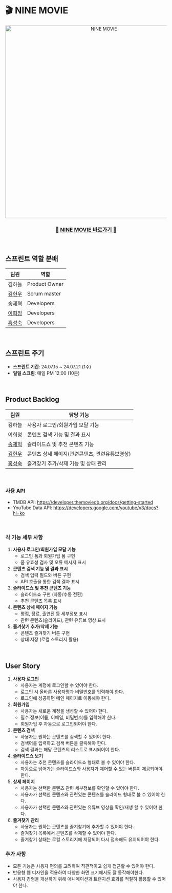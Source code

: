 # 🎬 NINE MOVIE

<div align=center>
<img src="https://github.com/user-attachments/assets/1e92ce1f-1f8e-40d5-ac0a-9d497701f345" alt="NINE MOVIE" width="600px"/>
        
### [🍿 NINE MOVIE 바로가기 🍿](https://ninemovie.netlify.app/)
</div>

<br />

## 스프린트 역할 분배

| 팀원                                     | 역할          |
| ---------------------------------------- | ------------- |
| 김하늘                                   | Product Owner |
| [김현우](https://github.com/khwww)       | Scrum master  |
| [송제혁](https://github.com/song2805)    | Developers    |
| [이희정](https://github.com/victoryalhj) | Developers    |
| [홍성숙](https://github.com/SSUK-H)      | Developers    |

<br />

## 스프린트 주기

- **스프린트 기간**: 24.07.15 ~ 24.07.21 (1주)
- **일일 스크럼**: 매일 PM 12:00 (10분)

<br />

## Product Backlog

| 팀원                                     | 담당 기능                                      |
| ---------------------------------------- | ---------------------------------------------- |
| 김하늘                                   | 사용자 로그인/회원가입 모달 기능               |
| [이희정](https://github.com/victoryalhj) | 콘텐츠 검색 기능 및 결과 표시                  |
| [송제혁](https://github.com/song2805)    | 슬라이드쇼 및 추천 콘텐츠 기능                 |
| [김현우](https://github.com/khwww)       | 콘텐츠 상세 페이지(관련콘텐츠, 관련유튜브영상) |
| [홍성숙](https://github.com/SSUK-H)      | 즐겨찾기 추가/삭제 기능 및 상태 관리           |

<br />

### 사용 API

- TMDB API: https://developer.themoviedb.org/docs/getting-started
- YouTube Data API: https://developers.google.com/youtube/v3/docs?hl=ko

<br />

### 각 기능 세부 사항

1. **사용자 로그인/회원가입 모달 기능**
   - 로그인 폼과 회원가입 폼 구현
   - 폼 유효성 검사 및 오류 메시지 표시
2. **콘텐츠 검색 기능 및 결과 표시**
   - 검색 입력 필드와 버튼 구현
   - API 호출을 통한 검색 결과 표시
3. **슬라이드쇼 및 추천 콘텐츠 기능**
   - 슬라이드쇼 구현 (자동/수동 전환)
   - 추천 콘텐츠 목록 표시
4. **콘텐츠 상세 페이지 기능**
   - 평점, 장르, 출연진 등 세부정보 표시
   - 관련 콘텐츠(슬라이드), 관련 유튜브 영상 표시
5. **즐겨찾기 추가/삭제 기능**
   - 콘텐츠 즐겨찾기 버튼 구현
   - 상태 저장 (로컬 스토리지 활용)

<br />

## User Story

1. **사용자 로그인**
   - 사용자는 계정에 로그인할 수 있어야 한다.
   - 로그인 시 올바른 사용자명과 비밀번호를 입력해야 한다.
   - 로그인에 성공하면 메인 페이지로 이동해야 한다.
2. **회원가입**
   - 사용자는 새로운 계정을 생성할 수 있어야 한다.
   - 필수 정보(이름, 이메일, 비밀번호)를 입력해야 한다.
   - 회원가입 후 자동으로 로그인되어야 한다.
3. **콘텐츠 검색**
   - 사용자는 원하는 콘텐츠를 검색할 수 있어야 한다.
   - 검색어를 입력하고 검색 버튼을 클릭해야 한다.
   - 검색 결과는 해당 콘텐츠의 리스트로 표시되어야 한다.
4. **슬라이드쇼 보기**
   - 사용자는 추천 콘텐츠를 슬라이드쇼 형태로 볼 수 있어야 한다.
   - 자동으로 넘어가는 슬라이드쇼와 사용자가 제어할 수 있는 버튼이 제공되어야 한다.
5. **상세 페이지**
   - 사용자는 선택한 콘텐츠 관련 세부정보를 확인할 수 있어야 한다.
   - 사용자가 선택한 콘텐츠와 관련있는 콘텐츠를 슬라이드 형태로 볼 수 있어야 한다.
   - 사용자가 선택한 콘텐츠와 관련있는 유튜브 영상을 확인/재생 할 수 있어야 한다.
6. **즐겨찾기 관리**
   - 사용자는 원하는 콘텐츠를 즐겨찾기에 추가할 수 있어야 한다.
   - 즐겨찾기 목록에서 콘텐츠를 삭제할 수 있어야 한다.
   - 즐겨찾기 상태는 로컬 스토리지에 저장되어 다시 접속해도 유지되어야 한다.

### 추가 사항

- 모든 기능은 사용자 편의를 고려하여 직관적이고 쉽게 접근할 수 있어야 한다.
- 반응형 웹 디자인을 적용하여 다양한 화면 크기에서도 잘 동작해야한다.
- 사용자 경험을 개선하기 위해 애니메이션과 트랜지션 효과를 적절히 활용할 수 있어야 한다.
